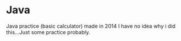 # Java
Java practice (basic calculator) made in 2014
I have no idea why i did this...Just some practice probably.
